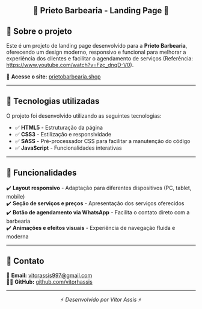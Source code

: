 # <h2 align="center">💈 Prieto Barbearia - Landing Page 💈</h2>


## 📌 Sobre o projeto  

Este é um projeto de landing page desenvolvido para a **Prieto Barbearia**, oferecendo um design moderno, responsivo e funcional para melhorar a experiência dos clientes e facilitar o agendamento de serviços (Referência: https://www.youtube.com/watch?v=Fzc_dnqD-V0).  

🔗 **Acesse o site:** [prietobarbearia.shop](https://prietobarbearia.shop/)  

---

## 🚀 Tecnologias utilizadas  

O projeto foi desenvolvido utilizando as seguintes tecnologias:  

- ✅ **HTML5** - Estruturação da página  
- ✅ **CSS3** - Estilização e responsividade  
- ✅ **SASS** - Pré-processador CSS para facilitar a manutenção do código  
- ✅ **JavaScript** - Funcionalidades interativas  

---

## 🎯 Funcionalidades  

✔️ **Layout responsivo** - Adaptação para diferentes dispositivos (PC, tablet, mobile)  
✔️ **Seção de serviços e preços** - Apresentação dos serviços oferecidos  
✔️ **Botão de agendamento via WhatsApp** - Facilita o contato direto com a barbearia  
✔️ **Animações e efeitos visuais** - Experiência de navegação fluida e moderna  

---

## 📩 Contato  

📧 **Email:** [vitorassis997@gmail.com](mailto:seuemail@email.com)  
👨‍💻 **GitHub:** [github.com/vitorhassis](https://github.com/seuusuario)  

---

<p align="center">⚡ <em>Desenvolvido por Vitor Assis</em> ⚡</p>
